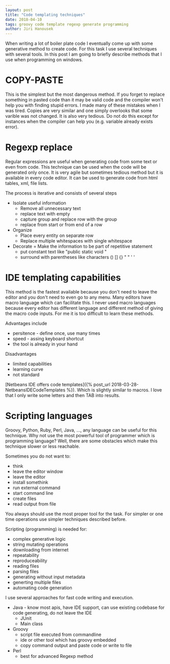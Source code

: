 ```yaml
---
layout: post
title: "Code templating techniques"
date: 2018-04-10
tags: groovy code template regexp generate programming
author: Jiri Hanousek
---
```

When writing a lot of boiler plate code I eventually come up with some generative method to create code. For this task 
I use several techniques with several tools. In this post I am going to briefly describe methods that I use
when programming on windows. 

# COPY-PASTE
This is the simplest but the most dangerous method. If you forget to replace something in pasted code than it may be valid code
and the compiler won't help you with finding stupid errors. I made many of these mistakes when I was tired.
Copies are very similar and one simply overlooks that some varible was not changed. It is also very tedious. 
Do not do this except for instances when the compiler can help you (e.g. variable already exists error).

# Regexp replace
Regular expressions are useful when generating code from some text or even from code. This technique can be used when the
code will be generated only once. It is very agile but sometimes tedious method but it is available in every code editor.
It can be used to generate code from html tables, xml, file lists.

The process is iterative and consists of several steps
- Isolate useful information 
  - Remove all unnecessary text
  - replace text with empty
  - capture group and replace row with the group
  - replace from start or from end of a row
- Organize
  - Place every entity on separate row 
  - Replace multiple whitespaces with single whitespace
- Decorate = Make the information to be part of repetitive statement
  - put constant text like "public static void "
  - surround with parentheses like characters () [] \{\} " " ' ' 

# IDE templating capabilities
This method is the fastest available because you don't need to leave the editor and you don't need to even go to any menu.
Many editors have macro language which can facilitate this. I never used macro languages because every editor has different
language and different method of giving the macro code inputs. For me it is too difficult to learn these methods.

Advantages include 
- persitence - define once, use many times
- speed - assing keyboard shortcut
- the tool is already in your hand

Disadvantages
- limited capabilities
- learning curve
- not standard

[Netbeans IDE offers code templates]({% post_url 2018-03-28-NetbeansIDECodeTemplates %}). Which is slightly similar to macros.
I love that I only write some letters and then TAB into results.

# Scripting languages
Groovy, Python, Ruby, Perl, Java, ..., any language can be useful for this technique.
Why not use the most powerful tool of programmer which is programming language? Well, there are some obstacles which make
this technique slower or less reachable. 

Sometimes you do not want to:
- think
- leave the editor window
- leave the editor
- install somethink
- run external command
- start command line
- create files
- read output from file

You always should use the most proper tool for the task. For simpler or one time operations use simpler techniques described
before. 

Scripting (programming) is needed for:
- complex generative logic
- string mutating operations
- downloading from internet
- repeatability
- reproduceability
- reading files
- parsing files
- generating without input metadata
- generting multiple files
- automating code generation

I use several approaches for fast code writing and execution.
- Java - know most apis, have IDE support, can use existing codebase for code generating, do not leave the IDE
  - JUnit
  - Main class
- Groovy
  - script file executed from commandline
  - ide or other tool which has groovy embedded
  - copy command output and paste code or write to file
- Perl
  - best for advanced Regexp method
  

